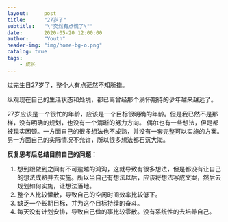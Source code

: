 ```yaml
---
layout:     post
title:      "27岁了"
subtitle:   "\"突然有点慌了\""
date:       2020-05-20 12:00:00
author:     "Youth"
header-img: "img/home-bg-o.png"
catalog: true
tags:
    - 成长
---
```


过完生日27岁了，整个人有点茫然不知所措。

纵观现在自己的生活状态和处境，都已离曾经那个满怀期待的少年越来越远了。

27岁应该是一个很忙的年龄，应该是一个目标很明确的年龄。但是我已然不是那样，没有明确的规划，也没有一个清晰的努力方向。
偶尔也有一些想法，但是都被现实困顿。一方面自己的很多想法也不成熟，并没有一套完整可以实施的方案。另一方面自己的实际情况不允许，所以很多想法都石沉大海。

**反复思考后总结目前自己的问题：**

1. 想到跟做到之间有不可逾越的鸿沟，这就导致有很多想法，但是都没有让自己的想法成熟并去实施。所以当自己有想法以后，应该将想法写成文案，然后去规划如何实施，让想法落地。
2. 整个人比较懒散，导致自己的空闲时间效率比较低下。
3. 缺乏一个长期目标，并为这个目标持续的奋斗。
4. 每天没有计划安排，导致自己做的事比较零散。没有系统性的去培养自己。